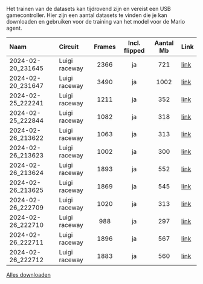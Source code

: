 Het trainen van de datasets kan tijdrovend zijn en vereist een USB gamecontroller. Hier zijn een aantal datasets te vinden die je kan downloaden en gebruiken voor de training van het model voor de Mario agent.

| Naam                  | Circuit            | Frames | Incl. flipped | Aantal Mb | Link     |
| :-------------------- | :----------------- | :----: | :-----------: | :-------: | :------- |
| 2024-02-20_231645     | Luigi raceway      | 2366   | ja            | 721       | [link](https://mariokart.blob.core.windows.net/data/2024-02-20_231645.zip) |
| 2024-02-20_231647     | Luigi raceway      | 3490   | ja            | 1002      | [link](https://mariokart.blob.core.windows.net/data/2024-02-20_231647.zip) |
| 2024-02-25_222241     | Luigi raceway      | 1211   | ja            | 352       | [link](https://mariokart.blob.core.windows.net/data/2024-02-25_222241.zip) |
| 2024-02-25_222844     | Luigi raceway      | 1082   | ja            | 318       | [link](https://mariokart.blob.core.windows.net/data/2024-02-25_222844.zip) |
| 2024-02-26_213622     | Luigi raceway      | 1063   | ja            | 313       | [link](https://mariokart.blob.core.windows.net/data/2024-02-26_213622.zip) |
| 2024-02-26_213623     | Luigi raceway      | 1002   | ja            | 300       | [link](https://mariokart.blob.core.windows.net/data/2024-02-26_213623.zip) |
| 2024-02-26_213624     | Luigi raceway      | 1893   | ja            | 552       | [link](https://mariokart.blob.core.windows.net/data/2024-02-26_213624.zip) |
| 2024-02-26_213625     | Luigi raceway      | 1869   | ja            | 545       | [link](https://mariokart.blob.core.windows.net/data/2024-02-26_213625.zip) |
| 2024-02-26_222709     | Luigi raceway      | 1020   | ja            | 313       | [link](https://mariokart.blob.core.windows.net/data/2024-02-26_222709.zip) |
| 2024-02-26_222710     | Luigi raceway      |  988   | ja            | 297       | [link](https://mariokart.blob.core.windows.net/data/2024-02-26_222710.zip) |
| 2024-02-26_222711     | Luigi raceway      | 1896   | ja            | 567       | [link](https://mariokart.blob.core.windows.net/data/2024-02-26_222711.zip) |
| 2024-02-26_222712     | Luigi raceway      | 1883   | ja            | 560       | [link](https://mariokart.blob.core.windows.net/data/2024-02-26_222712.zip) |

[Alles downloaden](https://mariokart.blob.core.windows.net/data/all.zip)
